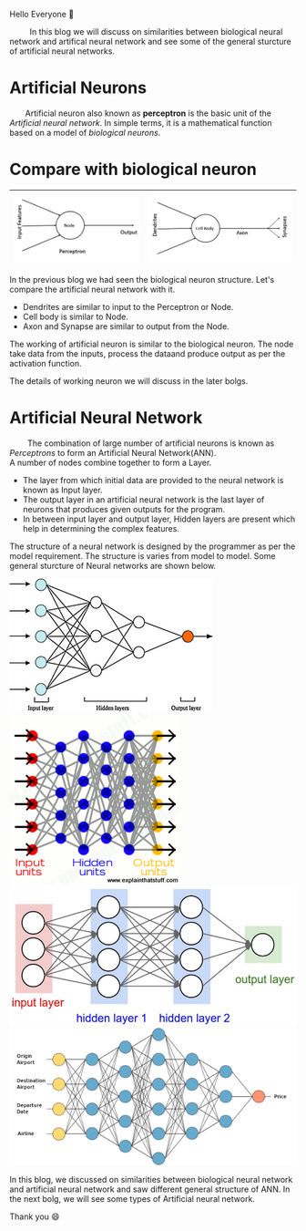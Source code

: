 Hello Everyone :wave:

&nbsp;&nbsp;&nbsp;&nbsp;&nbsp;&nbsp;&nbsp;&nbsp; In this blog we will discuss on similarities between biological neural network and artifical neural network and see some of the general sturcture of artificial neural networks.

# Artificial Neurons

&nbsp;&nbsp;&nbsp;&nbsp;&nbsp;&nbsp; Artificial neuron also known as **perceptron** is the basic unit of the *Artificial neural network*. In simple terms, it is a mathematical function based on a model of *biological neurons*.

# Compare with biological neuron

| ![ANN](Image/ANN-struct.JPG) | ![BNN](Image/BNN-struct.JPG) |
|------------------------------|------------------------------|

In the previous blog we had seen the biological neuron structure. Let's compare the artificial neural network with it.

* Dendrites are similar to input to the Perceptron or Node.
* Cell body is similar to Node.
* Axon and Synapse are similar to output from the Node.

The working of artificial neuron is similar to the biological neuron. The node take data from the inputs, process the dataand produce output as per the activation function.

The details of working neuron we will discuss in the later bolgs.

# Artificial Neural Network
&nbsp;&nbsp;&nbsp;&nbsp;&nbsp;&nbsp;&nbsp;&nbsp;The combination of large number of artificial neurons is known as *Perceptrons* to form an Artificial Neural Network(ANN).<br>
A number of nodes combine together to form a Layer.
* The layer from which initial data are provided to the neural network is known as Input layer.
* The output layer in an artificial neural network is the last layer of neurons that produces given outputs for the program. 
* In between input layer and output layer, Hidden layers are present which help in determining the complex features.

The structure of a neural network is designed by the programmer as per the model requirement. The structure is varies from model to model.
Some general sturcture of Neural networks are shown below.

![ANN-1](Image/ANN-1.jpg)  ![ANN-2](Image/ANN-2.png)  ![ANN-3](Image/ANN-3.jpg)  ![ANN-4](Image/ANN-4.png)


In this blog, we discussed on similarities between biological neural network and artificial neural network and saw different general structure of ANN.
In the next bolg, we will see some types of Artificial neural network.

Thank you :smile:

